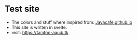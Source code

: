 # Test site

- The colors and stuff where inspired from: [Javacafe.github.io](https://gs.is-a.dev/)
- This site is written in svelte.
- visit: https://tamton-aquib.tk
